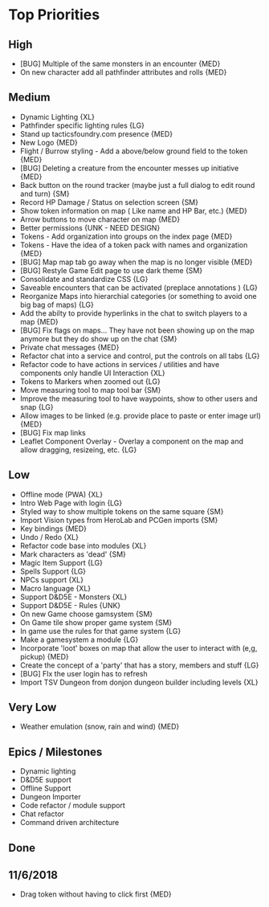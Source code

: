 # Top Priorities


## High

- [BUG] Multiple of the same monsters in an encounter  {MED}
- On new character add all pathfinder attributes and rolls {MED}

## Medium

- Dynamic Lighting  {XL}
- Pathfinder specific lighting rules  {LG}
- Stand up tacticsfoundry.com presence  {MED}
- New Logo {MED}
- Flight / Burrow styling - Add a above/below ground field to the token {MED}
- [BUG] Deleting a creature from the encounter messes up initiative {MED}
- Back button on the round tracker (maybe just a full dialog to edit round and turn) {SM}
- Record HP Damage / Status on selection screen  {SM}
- Show token information on map ( Like name and HP Bar, etc.) {MED}
- Arrow buttons to move character on map {MED}
- Better permissions {UNK - NEED DESIGN}
- Tokens - Add organization into groups on the index page {MED}
- Tokens - Have the idea of a token pack with names and organization {MED}
- [BUG] Map map tab go away when the map is no longer visible {MED}
- [BUG] Restyle Game Edit page to use dark theme {SM}
- Consolidate and standardize CSS {LG}
- Saveable encounters that can be activated (preplace annotations ) {LG}
- Reorganize Maps into hierarchial categories (or something to avoid one big bag of maps) {LG}
- Add the abilty to provide hyperlinks in the chat to switch players to a map {MED}
- [BUG] Fix flags on maps... They have not been showing up on the map anymore but they do show up on the chat {SM}
- Private chat messages {MED}
- Refactor chat into a service and control, put the controls on all tabs {LG}
- Refactor code to have actions in services / utilities and have components only handle UI Interaction {XL}
- Tokens to Markers when zoomed out {LG}
- Move measuring tool to map tool bar {SM}
- Improve the measuring tool to have waypoints, show to other users and snap {LG} 
- Allow images to be linked (e.g. provide place to paste or enter image url) {MED}
- [BUG] Fix map links
- Leaflet Component Overlay - Overlay a component on the map and allow dragging, resizeing, etc. {LG}

## Low

- Offline mode (PWA) {XL}
- Intro Web Page with login {LG}
- Styled way to show multiple tokens on the same square {SM}
- Import Vision types from HeroLab and PCGen imports {SM}
- Key bindings {MED}
- Undo / Redo {XL}
- Refactor code base into modules {XL}
- Mark characters as 'dead' {SM}
- Magic Item Support {LG}
- Spells Support {LG}
- NPCs support {XL}
- Macro language {XL}
- Support D&D5E - Monsters {XL}
- Support D&D5E - Rules {UNK}
- On new Game choose gamsystem {SM}
- On Game tile show proper game system {SM}
- In game use the rules for that game system {LG}
- Make a gamesystem a module {LG}
- Incorporate 'loot' boxes on map that allow the user to interact with (e,g, pickup) {MED}
- Create the concept of a 'party' that has a story, members and stuff {LG}
- [BUG] FIx the user login has to refresh
- Import TSV Dungeon from donjon dungeon builder including levels {XL}

## Very Low

- Weather emulation (snow, rain and wind) {MED}

## Epics / Milestones

- Dynamic lighting
- D&D5E support
- Offline Support
- Dungeon Importer
- Code refactor / module support
- Chat refactor
- Command driven architecture

## Done

11/6/2018
---------
- Drag token without having to click first  {MED}
